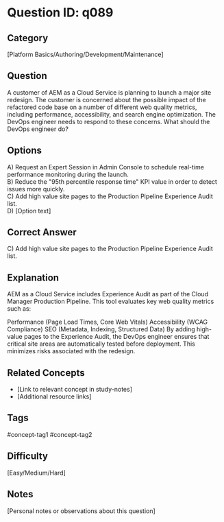 # Question ID: q089

## Category
[Platform Basics/Authoring/Development/Maintenance]

## Question
A customer of AEM as a Cloud Service is planning to launch a major site redesign. The customer is concerned about the possible impact of the refactored code base on a number of different web quality metrics, including performance, accessibility, and search engine optimization. The DevOps engineer needs to respond to these concerns.
What should the DevOps engineer do?

## Options
A) Request an Expert Session in Admin Console to schedule real-time performance monitoring during the launch.  <br /> 
B) Reduce the "95th percentile response time" KPI value in order to detect issues more quickly.  <br /> 
C) Add high value site pages to the Production Pipeline Experience Audit list.  <br /> 
D) [Option text]  <br /> 

## Correct Answer
C) Add high value site pages to the Production Pipeline Experience Audit list. 

## Explanation
AEM as a Cloud Service includes Experience Audit as part of the Cloud Manager Production Pipeline. This tool evaluates key web quality metrics such as:

Performance (Page Load Times, Core Web Vitals)
Accessibility (WCAG Compliance)
SEO (Metadata, Indexing, Structured Data)
By adding high-value pages to the Experience Audit, the DevOps engineer ensures that critical site areas are automatically tested before deployment. This minimizes risks associated with the redesign.

## Related Concepts
- [Link to relevant concept in study-notes]
- [Additional resource links]

## Tags
#concept-tag1 #concept-tag2

## Difficulty
[Easy/Medium/Hard]

## Notes
[Personal notes or observations about this question]